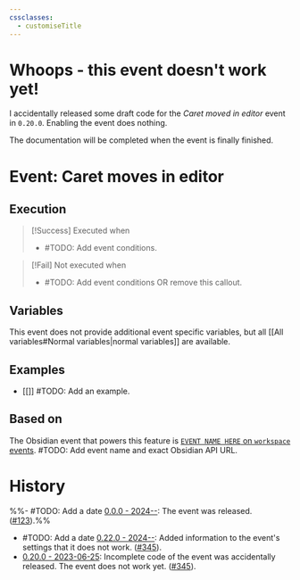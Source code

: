 ```yaml
---
cssclasses:
  - customiseTitle
---
```

# Whoops - this event doesn't work yet!

I accidentally released some draft code for the _Caret moved in editor_ event in `0.20.0`.  Enabling the event does nothing.

The documentation will be completed when the event is finally finished.

# Event: Caret moves in editor

## Execution
> [!Success] Executed when
> - #TODO: Add event conditions.

> [!Fail] Not executed when
> - #TODO: Add event conditions OR remove this callout.

## Variables

This event does not provide additional event specific variables, but all [[All variables#Normal variables|normal variables]] are available.

## Examples
- [[]] #TODO: Add an example.

## Based on
The Obsidian event that powers this feature is [`EVENT NAME HERE` on `workspace` events](https://github.com/obsidianmd/obsidian-api/blob/763a243b4ec295c9c460560e9b227c8f18d8199b/obsidian.d.ts). #TODO: Add event name and exact Obsidian API URL.

# History
%%- #TODO: Add a date [0.0.0 - 2024--](https://github.com/Taitava/obsidian-shellcommands/blob/main/CHANGELOG.md#00---2022--): The event was released. ([#123](https://github.com/Taitava/obsidian-shellcommands/issues/123)).%%
- #TODO: Add a date [0.22.0 - 2024--](https://github.com/Taitava/obsidian-shellcommands/blob/main/CHANGELOG.md#00---2024--): Added information to the event's settings that it does not work. ([#345](https://github.com/Taitava/obsidian-shellcommands/issues/345)).
- [0.20.0 - 2023-06-25](https://github.com/Taitava/obsidian-shellcommands/blob/main/CHANGELOG.md#0200---2023-06-25): Incomplete code of the event was accidentally released. The event does not work yet. ([#345](https://github.com/Taitava/obsidian-shellcommands/issues/345)).